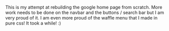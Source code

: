 This is my attempt at rebuilding the google home page from scratch.
More work needs to be done on the navbar and the buttons / search bar but I am very proud of it. I am even more proud of the waffle menu that I made in pure css! It took a while! :)
